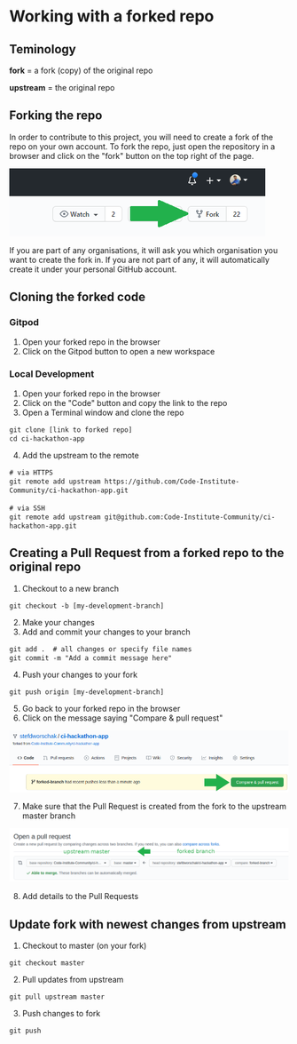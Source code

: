 # Working with a forked repo

## Teminology

**fork** = a fork (copy) of the original repo

**upstream** = the original repo

## Forking the repo

In order to contribute to this project, you will need to create a fork of the repo on your own account.
To fork the repo, just open the repository in a browser and click on the "fork" button on the top right of the page.

![Forking a repo](https://github.com/Code-Institute-Community/ci-hackathon-app/blob/forking-md/static/img/documentation/fork.PNG?raw=true)

If you are part of any organisations, it will ask you which organisation you want to create the fork in.
If you are not part of any, it will automatically create it under your personal GitHub account.

## Cloning the forked code

### Gitpod

1. Open your forked repo in the browser
2. Click on the Gitpod button to open a new workspace

### Local Development

1. Open your forked repo in the browser
2. Click on the "Code" button and copy the link to the repo
3. Open a Terminal window and clone the repo

```
git clone [link to forked repo]
cd ci-hackathon-app
```
4. Add the upstream to the remote

```
# via HTTPS
git remote add upstream https://github.com/Code-Institute-Community/ci-hackathon-app.git

# via SSH
git remote add upstream git@github.com:Code-Institute-Community/ci-hackathon-app.git
``` 

## Creating a Pull Request from a forked repo to the original repo

1. Checkout to a new branch

```
git checkout -b [my-development-branch]
```

2. Make your changes
3. Add and commit your changes to your branch

```
git add .  # all changes or specify file names
git commit -m "Add a commit message here"
```

4. Push your changes to your fork

```
git push origin [my-development-branch]
```

5. Go back to your forked repo in the browser
6. Click on the message saying "Compare & pull request"

![Compare & pull request message](https://github.com/Code-Institute-Community/ci-hackathon-app/blob/master/static/img/documentation/compare-and-pull.PNG?raw=true)

7. Make sure that the Pull Request is created from the fork to the upstream master branch

![Pull Request](https://github.com/Code-Institute-Community/ci-hackathon-app/blob/master/static/img/documentation/pull-request.PNG?raw=true)

8. Add details to the Pull Requests

## Update fork with newest changes from upstream

1. Checkout to master (on your fork)

```
git checkout master
```
2. Pull updates from upstream
```
git pull upstream master
```
3. Push changes to fork
```
git push
```
